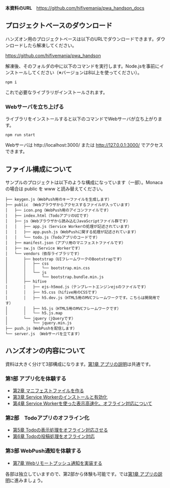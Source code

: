 **本資料のURL**　https://github.com/hifivemania/pwa_handson_docs

## プロジェクトベースのダウンロード

ハンズオン用のプロジェクトベースは以下のURLでダウンロードできます。ダウンロードしたら解凍してください。

https://github.com/hifivemania/pwa_handson

解凍後、そのフォルダの中に以下のコマンドを実行します。Node.jsを事前にインストールしてください（※バージョンは8以上を使ってください）。

```
npm i
```

これで必要なライブラリがインストールされます。

### Webサーバを立ち上げる

ライブラリをインストールすると以下のコマンドでWebサーバが立ち上がります。

```
npm run start
```

Webサーバは http://localhost:3000/ または http://127.0.0.1:3000/ でアクセスできます。

## ファイル構成について

サンプルのプロジェクトは以下のような構成になっています（一部）。Monacaの場合は public を www と読み替えてください。

```
├── keygen.js（WebPush用のキーファイルを生成します）
├── public （Webブラウザからアクセスするファイルが入っています）
│   ├── icon.png（WebPush用のアイコンファイルです）
│   ├── index.html（TodoアプリのUIです）
│   ├── js（Webブラウザから読み込むJavaScriptファイル群です）
│   │   ├── app.js（Service Workerの処理が記述されています）
│   │   ├── app.push.js（WebPushに関する処理が記述されています）
│   │   └── todo.js（Todoアプリのコードです）
│   ├── manifest.json（アプリ用のマニフェストファイルです）
│   ├── sw.js（Service Workerです）
│   └── vendors（依存ライブラリです）
│       ├── bootstrap（UIフレームワークのBootstrapです）
│       │   ├── css
│       │   │   └── bootstrap.min.css
│       │   └── js
│       │       └── bootstrap.bundle.min.js
│       ├── hifive
│       │   ├── ejs-h5mod.js（テンプレートエンジンejsのファイルです）
│       │   ├── h5.css（hifive用のCSSです）
│       │   ├── h5.dev.js（HTML5用のMVCフレームワークです。こちらは開発用です）
│       │   ├── h5.js（HTML5用のMVCフレームワークです）
│       │   └── h5.js.map
│       └── jquery（jQueryです）
│           └── jquery.min.js
├── push.js（WebPushを配信します）
└── server.js （Webサーバを立てます）
```

## ハンズオンの内容について

資料は大きく分けて3部構成になります。[第1章 アプリの説明](1.md)は共通です。

### 第1部 アプリ化を体験する

- [第2章 マニフェストファイルを作る](2.md)
- [第3章 Service Workerのインストールと有効化](3.md)
- [第4章 Service Workerを使った表示高速化、オフライン対応について](4.md)

### 第2部　Todoアプリのオフライン化

- [第5章 Todoの表示処理をオフライン対応させる](5.md)
- [第6章 Todoの投稿処理をオフライン対応](6.md)

### 第3部 WebPush通知を体験する

- [第7章 Webリモートプッシュ通知を実装する](7.md)

各部は独立していますので、第2部から体験も可能です。では[第1章 アプリの説明](1.md)に進みましょう。
